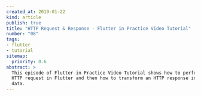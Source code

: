 ```yaml
---
created_at: 2019-01-22
kind: article
publish: true
title: "HTTP Request & Response - Flutter in Practice Video Tutorial" 
number: "08"
tags:
- flutter 
- tutorial
sitemap:
  priority: 0.6
abstract: >
  This episode of Flutter in Practice Video Tutorial shows how to perform an
  HTTP request in Flutter and then how to transform an HTTP response into actual
  data. 
---
```







